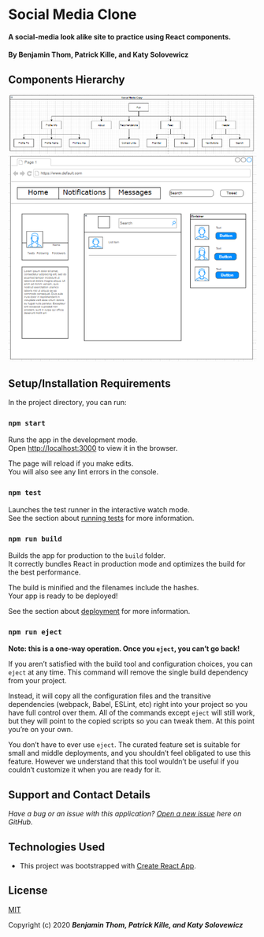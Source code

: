 # Social Media Clone

#### A social-media look alike site to practice using React components.

#### By Benjamin Thom, Patrick Kille, and Katy Solovewicz

## Components Hierarchy


![Components](public/img/components-hierchy.png)
![Components](public/img/components-wireframe.png)

## Setup/Installation Requirements

In the project directory, you can run:

### `npm start`

Runs the app in the development mode.<br />
Open [http://localhost:3000](http://localhost:3000) to view it in the browser.

The page will reload if you make edits.<br />
You will also see any lint errors in the console.

### `npm test`

Launches the test runner in the interactive watch mode.<br />
See the section about [running tests](https://facebook.github.io/create-react-app/docs/running-tests) for more information.

### `npm run build`

Builds the app for production to the `build` folder.<br />
It correctly bundles React in production mode and optimizes the build for the best performance.

The build is minified and the filenames include the hashes.<br />
Your app is ready to be deployed!

See the section about [deployment](https://facebook.github.io/create-react-app/docs/deployment) for more information.

### `npm run eject`

**Note: this is a one-way operation. Once you `eject`, you can’t go back!**

If you aren’t satisfied with the build tool and configuration choices, you can `eject` at any time. This command will remove the single build dependency from your project.

Instead, it will copy all the configuration files and the transitive dependencies (webpack, Babel, ESLint, etc) right into your project so you have full control over them. All of the commands except `eject` will still work, but they will point to the copied scripts so you can tweak them. At this point you’re on your own.

You don’t have to ever use `eject`. The curated feature set is suitable for small and middle deployments, and you shouldn’t feel obligated to use this feature. However we understand that this tool wouldn’t be useful if you couldn’t customize it when you are ready for it.

## Support and Contact Details
_Have a bug or an issue with this application? [Open a new issue](https://github.com/benjamin-thompdx/social-media-clone/issues) here on GitHub._

## Technologies Used
* This project was bootstrapped with [Create React App](https://github.com/facebook/create-react-app).


## License
[MIT](https://choosealicense.com/licenses/mit/)

Copyright (c) 2020 **_Benjamin Thom, Patrick Kille, and Katy Solovewicz_**